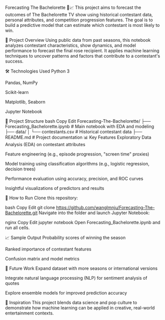 Forecasting The Bachelorette 🌹📈
This project aims to forecast the outcomes of The Bachelorette TV show using historical contestant data, personal attributes, and competition progression features. The goal is to build a predictive model that can estimate which contestant is most likely to win.

📌 Project Overview
Using public data from past seasons, this notebook analyzes contestant characteristics, show dynamics, and model performance to forecast the final rose recipient. It applies machine learning techniques to uncover patterns and factors that contribute to a contestant's success.

🛠️ Technologies Used
Python 3

Pandas, NumPy

Scikit-learn

Matplotlib, Seaborn

Jupyter Notebook

📁 Project Structure
bash
Copy
Edit
Forecasting-The-Bachelorette/
├── Forecasting_Bachelorette.ipynb     # Main notebook with EDA and modeling
├── data/
│   └── contestants.csv                # Historical contestant data
├── README.md                          # Project documentation
📊 Key Features
Exploratory Data Analysis (EDA) on contestant attributes

Feature engineering (e.g., episode progression, "screen time" proxies)

Model training using classification algorithms (e.g., logistic regression, decision trees)

Performance evaluation using accuracy, precision, and ROC curves

Insightful visualizations of predictors and results

🚀 How to Run
Clone this repository:

bash
Copy
Edit
git clone https://github.com/wanglmnju/Forecasting-The-Bachelorette.git
Navigate into the folder and launch Jupyter Notebook:

nginx
Copy
Edit
jupyter notebook
Open Forecasting_Bachelorette.ipynb and run all cells.

📈 Sample Output
Probability scores of winning the season

Ranked importance of contestant features

Confusion matrix and model metrics

📌 Future Work
Expand dataset with more seasons or international versions

Integrate natural language processing (NLP) for sentiment analysis of quotes

Explore ensemble models for improved prediction accuracy

🧠 Inspiration
This project blends data science and pop culture to demonstrate how machine learning can be applied in creative, real-world entertainment contexts.
